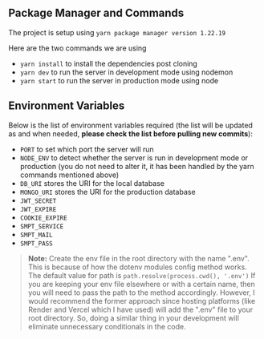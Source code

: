 ## Package Manager and Commands

The project is setup using `yarn package manager version 1.22.19`

Here are the two commands we are using
- `yarn install` to install the dependencies post cloning
- `yarn dev` to run the server in development mode using nodemon
- `yarn start` to run the server in production mode using node

## Environment Variables

Below is the list of environment variables required (the list will be updated as and when needed, **please check the list before pulling new commits**):

- `PORT` to set which port the server will run
- `NODE_ENV` to detect whether the server is run in development mode or production (you do not need to alter it, it has been handled by the yarn commands mentioned above)
- `DB_URI` stores the URI for the local database
- `MONGO_URI` stores the URI for the production database
- `JWT_SECRET`
- `JWT_EXPIRE`
- `COOKIE_EXPIRE`
- `SMPT_SERVICE`
- `SMPT_MAIL`
- `SMPT_PASS`


> **Note:** Create the env file in the root directory with the name ".env". This is because of how the dotenv modules config method works. The default value for path is `path.resolve(process.cwd(), '.env')` If you are keeping your env file elsewhere or with a certain name, then you will need to pass the path to the method accordingly. However, I would recommend the former approach since hosting platforms (like Render and Vercel which I have used) will add the ".env" file to your root directory. So, doing a similar thing in your development will eliminate unnecessary conditionals in the code.